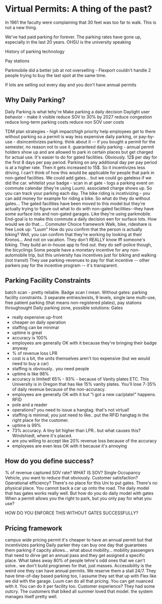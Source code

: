 # Virtual Permits: A thing of the past?

In 1961 the faculty were complaining that 30 feet was too far to walk.
This is not a new thing.

We've had paid parking for forever. The parking rates have gone up, especially in the last 20 years.
OHSU is the university speaking

History of parking technology

Pay stations

Parkmobile did a better job at not overselling - Flexport couldn't handle 2 people trying to buy the last spot at the same time.

If lots are selling out every day and you don't have annual permits

## Why Daily Parking?
Daily Parking is what tehy're
Make parking a daily decision
Daylight user behavior - make it visible
reduce SOV to 30% by 2027
reduce congestion
reduce long-term parking costs
reduce non SOV user costs

TDM plan
strategies - high impact/high priority
help employees get to there without parking
so a permit is way less expensive 
daily parking, or pay-by-use - disincentivizes parking. think about it -- if you bought a permit for the semester, no reason not to use it.
guaranteed daily parking - annual permit holders show up and are allowed to park in certain places but get charged for actual use.
It's easier to do for gated facilities. Obviously.
12$ per day for the first 8 days per pay period. Parking on any additional day per pay period is at a higher rate.
Then it gets increased to 15$. So it incentivizes less driving.
I can't think of how this would be applicable for people that park in non-gated facilities.
We could add gates... but we could go gateless if we did the car.
whitelist your badge - scan in at gate - logs a parking event on commute calendar (they're using Luum). associated charge shows up. So you can track your parking each day.
The bike riding is incetivizing - you can add money for example for riding a bike. 
So what do they do without gates... The gated facilities have been moved to this model but they're actually trying to figure out what to do with non-gated facilities--they have
some surface lots and non-gated garages. Like they're using parkmobile. End-goal is to make this commute a daily decision een for surface lots.
How would we do that....
Commuter Choice framework
Walk, bike, rideshare is free
Look up: "Luum"
How do you confirm that the person is actually biking? Well, you can confirm that they're working by looking at their Kronos... And not on vacation. They don't REALLY know
Iff someone's biking. They build an in-house app to find out.
  they do self-police though, the bicyclings
Some people have a monetary incentive for any non-automobile trip, but this university has incentives just for biking and walking (not transit)
They use parking-revenues to pay for that incentive -- other parkers pay for the incentive program -- it's transparent.

## Parking Facility Constraints
batch scan - pretty reliable. Badge scan I mean. 
Without gates: parking facility constraints. 3 separate entries/exists, 9 levels, single lane multi-use, free patient parking (that means non-registered plates), pay stations throughought Daily parking zone,
possible solutions:
Gates
- really expensive up-front
- cheaper on daily operation
- staffing can be minimal
- uptime is great
- accuracy is 100%
- employees are generally OK with it because they're bringing their badge anyway
- % of revenue loss
LPR
- cost is a bit, the units themselves aren't too expensive (but we would need to buy a car)
- staffing is obviously.. you need people
- uptime is like 98%
- accuracy is limited! 65% - 93% - because of Vanity plates ETC. This University is in Oregon that has like 15% vanity plates. You'll lose 7-35% of daily revenue because of the non-accuracy.
- employees are generally OK with it but "I got a new car/plate!" happens.
RFID
- pole and a reader
- operations? you need to issue a hangtag. that's not virtual!
- staffing is minimal, you just need to like.. put the RFID hangtag in the right place for the customer.
- uptime is 99%
- 73% accuracy. A tiny bit higher than LPR.. but what causes this? Windshiedl, where it's placed.
- are you willing to accept like 20% revenue loss because of the accuracy
- employees are even less OK with it because it's annoying

## How do you define success?
% of revenue captured
SOV rate? WHAT IS SOV? Single Occupancy Vehicle, you want to reduce that obviously.
Customer satisfaction?
Operational efficiency?
There's no place for this Uni to put gates. There's no physical place. You cannot back a car up onto the road.
The daily model that has gates works really well. But how do you do daily model with gates
When a permit allows you the right to park, but you only pay for what you use?

HOW DO YOU ENFORCE THIS WITHOUT GATES SUCCESSFULLY?

## Pricing framework
campus wide pricing permit
it's cheaper to have an annual permit but that incentivizes parking
Daily parker they can buy one day that guarantees them parking
if capcity allows...
  what about mobility... mobility passengers that need to dirve get an annual pass and they get assigned a specific place.
What takes away 80% of people tehre's odd ones that we can't solve.. we don't build programes for that, just masses.
Accessibility is the weird one they can have annual permits.  We reserve them a stall 24/7. 
They have time-of-day based parking too, I assume they set that up with Flex like we did with the garage.
Luum can do all that pricing.
You can get nuanced with it. You can do it per facility too.
Customer experience? They had some outcry. The customers that biked all summer loved that model.
the system manages itself pretty well.
